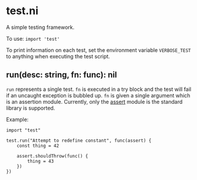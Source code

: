 # test.ni

A simple testing framework.

To use: `import 'test'`

To print information on each test, set the environment variable `VERBOSE_TEST`
to anything when executing the test script.

## run(desc: string, fn: func): nil

`run` represents a single test. `fn` is executed in a try block and the test will
fail if an uncaught exception is bubbled up. `fn` is given a single argument which
is an assertion module. Currently, only the [assert](assert.ni.md) module is the
standard library is supported.

Example:

```
import "test"

test.run("Attempt to redefine constant", func(assert) {
    const thing = 42

    assert.shouldThrow(func() {
        thing = 43
    })
})
```
